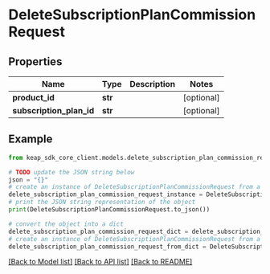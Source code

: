 # DeleteSubscriptionPlanCommissionRequest


## Properties

Name | Type | Description | Notes
------------ | ------------- | ------------- | -------------
**product_id** | **str** |  | [optional] 
**subscription_plan_id** | **str** |  | [optional] 

## Example

```python
from keap_sdk_core_client.models.delete_subscription_plan_commission_request import DeleteSubscriptionPlanCommissionRequest

# TODO update the JSON string below
json = "{}"
# create an instance of DeleteSubscriptionPlanCommissionRequest from a JSON string
delete_subscription_plan_commission_request_instance = DeleteSubscriptionPlanCommissionRequest.from_json(json)
# print the JSON string representation of the object
print(DeleteSubscriptionPlanCommissionRequest.to_json())

# convert the object into a dict
delete_subscription_plan_commission_request_dict = delete_subscription_plan_commission_request_instance.to_dict()
# create an instance of DeleteSubscriptionPlanCommissionRequest from a dict
delete_subscription_plan_commission_request_from_dict = DeleteSubscriptionPlanCommissionRequest.from_dict(delete_subscription_plan_commission_request_dict)
```
[[Back to Model list]](../README.md#documentation-for-models) [[Back to API list]](../README.md#documentation-for-api-endpoints) [[Back to README]](../README.md)


